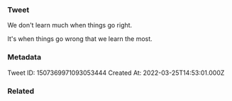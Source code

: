 ### Tweet
We don't learn much when things go right.

It's when things go wrong that we learn the most.

### Metadata
Tweet ID: 1507369971093053444
Created At: 2022-03-25T14:53:01.000Z

### Related

